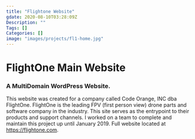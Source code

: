 ```yaml
---
title: "Flightone Website"
gdate: 2020-08-10T03:28:09Z
Description: ""
Tags: []
Categories: []
image: "images/projects/fl1-home.jpg"
---
```


# FlightOne Main Website

### A MultiDomain WordPress Website.
This website was created for a company called Code Orange, INC dba FlightOne. FlightOne is the leading FPV (first person view) drone parts and software company in the industry. This site serves as the entrypoint to their products and support channels. I worked on a team to complete and maintain this project up until January 2019. Full website located at https://flightone.com.
